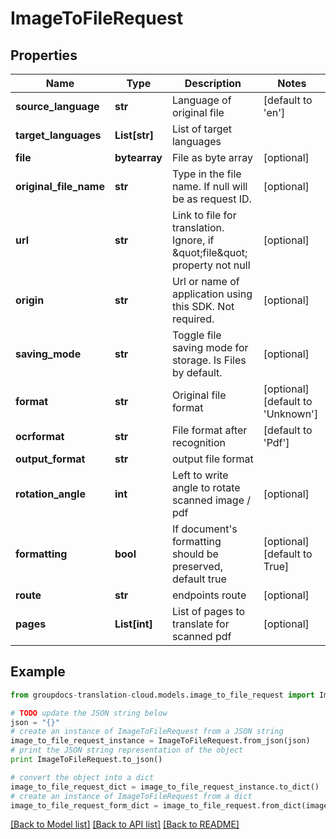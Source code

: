 # ImageToFileRequest


## Properties
Name | Type | Description | Notes
------------ | ------------- | ------------- | -------------
**source_language** | **str** | Language of original file | [default to 'en']
**target_languages** | **List[str]** | List of target languages | 
**file** | **bytearray** | File as byte array | [optional] 
**original_file_name** | **str** | Type in the file name. If null will be as request ID. | [optional] 
**url** | **str** | Link to file for translation. Ignore, if \&quot;file\&quot; property not null | [optional] 
**origin** | **str** | Url or name of application using this SDK. Not required. | [optional] 
**saving_mode** | **str** | Toggle file saving mode for storage.  Is Files by default. | [optional] 
**format** | **str** | Original file format | [optional] [default to 'Unknown']
**ocrformat** | **str** | File format after recognition | [default to 'Pdf']
**output_format** | **str** | output file format | 
**rotation_angle** | **int** | Left to write angle to rotate scanned image / pdf | [optional] 
**formatting** | **bool** | If document&#39;s formatting should be preserved, default true | [optional] [default to True]
**route** | **str** | endpoints route | [optional] 
**pages** | **List[int]** | List of pages to translate for scanned pdf | [optional] 

## Example

```python
from groupdocs-translation-cloud.models.image_to_file_request import ImageToFileRequest

# TODO update the JSON string below
json = "{}"
# create an instance of ImageToFileRequest from a JSON string
image_to_file_request_instance = ImageToFileRequest.from_json(json)
# print the JSON string representation of the object
print ImageToFileRequest.to_json()

# convert the object into a dict
image_to_file_request_dict = image_to_file_request_instance.to_dict()
# create an instance of ImageToFileRequest from a dict
image_to_file_request_form_dict = image_to_file_request.from_dict(image_to_file_request_dict)
```
[[Back to Model list]](../README.md#documentation-for-models) [[Back to API list]](../README.md#documentation-for-api-endpoints) [[Back to README]](../README.md)


